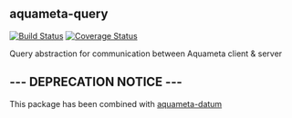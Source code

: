 
## aquameta-query

[![Build Status](https://travis-ci.org/micburks/aquameta-query.svg?branch=master)](https://travis-ci.org/micburks/aquameta-query)
[![Coverage Status](https://coveralls.io/repos/github/micburks/aquameta-query/badge.svg?branch=master)](https://coveralls.io/github/micburks/aquameta-query?branch=master)

Query abstraction for communication between Aquameta client & server


## --- DEPRECATION NOTICE ---

This package has been combined with [aquameta-datum](https://www.npmjs.com/package/aquameta-datum)
